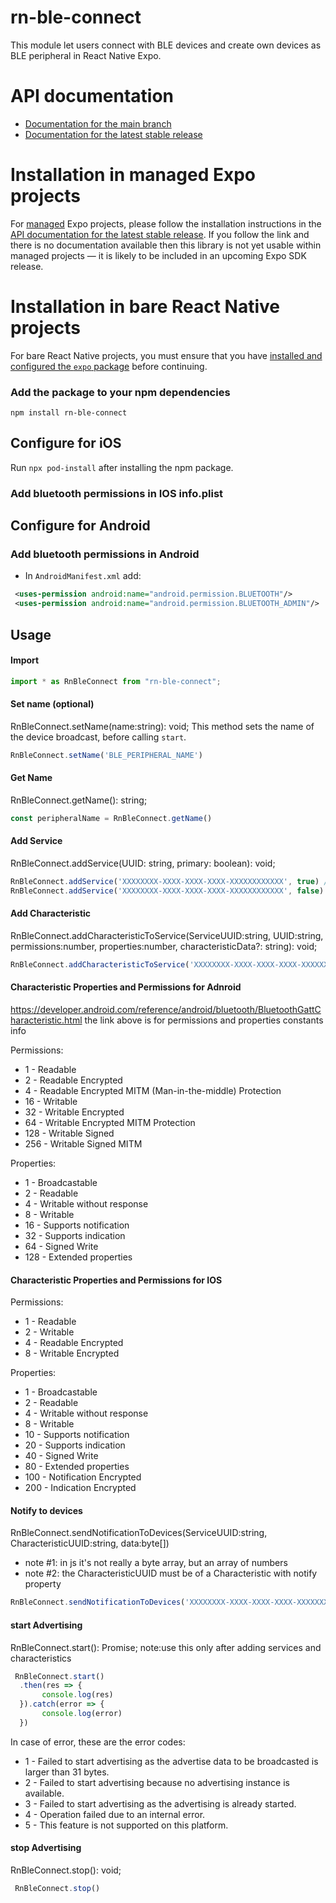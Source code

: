 # rn-ble-connect

This module let users connect with BLE devices and create own devices as BLE peripheral in React Native Expo.

# API documentation

- [Documentation for the main branch](https://github.com/expo/expo/blob/main/docs/pages/versions/unversioned/sdk/rn-ble-connect.md)
- [Documentation for the latest stable release](https://docs.expo.dev/versions/latest/sdk/rn-ble-connect/)

# Installation in managed Expo projects

For [managed](https://docs.expo.dev/archive/managed-vs-bare/) Expo projects, please follow the installation instructions in the [API documentation for the latest stable release](#api-documentation). If you follow the link and there is no documentation available then this library is not yet usable within managed projects &mdash; it is likely to be included in an upcoming Expo SDK release.

# Installation in bare React Native projects

For bare React Native projects, you must ensure that you have [installed and configured the `expo` package](https://docs.expo.dev/bare/installing-expo-modules/) before continuing.

### Add the package to your npm dependencies

```
npm install rn-ble-connect
```

## Configure for iOS

Run `npx pod-install` after installing the npm package.

### Add bluetooth permissions in IOS info.plist


## Configure for Android

### Add bluetooth permissions in Android
* In `AndroidManifest.xml` add:
```xml
 <uses-permission android:name="android.permission.BLUETOOTH"/>
 <uses-permission android:name="android.permission.BLUETOOTH_ADMIN"/>
```


## Usage

#### Import

```javascript
import * as RnBleConnect from "rn-ble-connect";
```

#### Set name (optional)
RnBleConnect.setName(name:string): void;
This method sets the name of the device broadcast, before calling `start`.

```javascript
RnBleConnect.setName('BLE_PERIPHERAL_NAME')
```

#### Get Name
RnBleConnect.getName(): string;

```javascript
const peripheralName = RnBleConnect.getName()
```

#### Add Service 
RnBleConnect.addService(UUID: string, primary: boolean): void;
```javascript
RnBleConnect.addService('XXXXXXXX-XXXX-XXXX-XXXX-XXXXXXXXXXXX', true) //for primary service
RnBleConnect.addService('XXXXXXXX-XXXX-XXXX-XXXX-XXXXXXXXXXXX', false) //for non primary service
```
#### Add Characteristic
RnBleConnect.addCharacteristicToService(ServiceUUID:string, UUID:string, permissions:number, properties:number, characteristicData?: string): void;

```javascript
RnBleConnect.addCharacteristicToService('XXXXXXXX-XXXX-XXXX-XXXX-XXXXXXXXXXXX', 'XXXXXXXX-XXXX-XXXX-XXXX-XXXXXXXXXXXX', 16 | 1, 8) //this is a Characteristic with read and write permissions and notify property
```

#### Characteristic Properties and Permissions for Adnroid
https://developer.android.com/reference/android/bluetooth/BluetoothGattCharacteristic.html
the link above is for permissions and properties constants info

Permissions:
* 1 - Readable
* 2 - Readable Encrypted
* 4 - Readable Encrypted MITM (Man-in-the-middle) Protection 
* 16 - Writable
* 32 - Writable Encrypted
* 64 - Writable Encrypted MITM Protection
* 128 - Writable Signed
* 256 - Writable Signed MITM

Properties:
* 1 - Broadcastable
* 2 - Readable
* 4 - Writable without response
* 8 - Writable
* 16 - Supports notification
* 32 - Supports indication
* 64 - Signed Write
* 128 - Extended properties

#### Characteristic Properties and Permissions for IOS
Permissions:
* 1 - Readable
* 2 - Writable
* 4 - Readable Encrypted
* 8 - Writable Encrypted

Properties:
* 1 - Broadcastable
* 2 - Readable
* 4 - Writable without response
* 8 - Writable
* 10 - Supports notification
* 20 - Supports indication
* 40 - Signed Write
* 80 - Extended properties
* 100 - Notification Encrypted
* 200 - Indication Encrypted

#### Notify to devices
RnBleConnect.sendNotificationToDevices(ServiceUUID:string, CharacteristicUUID:string, data:byte[]) 
- note #1: in js it's not really a byte array, but an array of numbers
- note #2: the CharacteristicUUID must be of a Characteristic with notify property
```javascript
RnBleConnect.sendNotificationToDevices('XXXXXXXX-XXXX-XXXX-XXXX-XXXXXXXXXXXX', 'XXXXXXXX-XXXX-XXXX-XXXX-XXXXXXXXXXXX', [0x10,0x01,0xA1,0x80]) //sends a notification to all connected devices that, using the char uuid given
```

#### start Advertising 
RnBleConnect.start(): Promise<boolean>;
note:use this only after adding services and characteristics

```javascript
 RnBleConnect.start()
  .then(res => {
       console.log(res)
  }).catch(error => {
       console.log(error)
  })
```

In case of error, these are the error codes:
* 1 - Failed to start advertising as the advertise data to be broadcasted is larger than 31 bytes.
* 2 - Failed to start advertising because no advertising instance is available.
* 3 - Failed to start advertising as the advertising is already started.
* 4 - Operation failed due to an internal error.
* 5 - This feature is not supported on this platform.

#### stop Advertising 
RnBleConnect.stop(): void;

```javascript
 RnBleConnect.stop()
```
